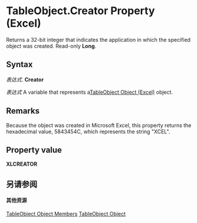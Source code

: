 
# TableObject.Creator Property (Excel)

Returns a 32-bit integer that indicates the application in which the specified object was created. Read-only  **Long**.


## Syntax

 _表达式_. **Creator**

 _表达式_ A variable that represents a[TableObject Object (Excel)](afc981f4-155b-085a-3c17-c8d46c4d7037.md) object.


## Remarks

Because the object was created in Microsoft Excel, this property returns the hexadecimal value, 5843454C, which represents the string "XCEL".


## Property value

 **XLCREATOR**


## 另请参阅


#### 其他资源


[TableObject Object Members](http://msdn.microsoft.com/library/1dee3209-7010-b3fc-daa3-a2147590aa6e%28Office.15%29.aspx)
[TableObject Object](afc981f4-155b-085a-3c17-c8d46c4d7037.md)